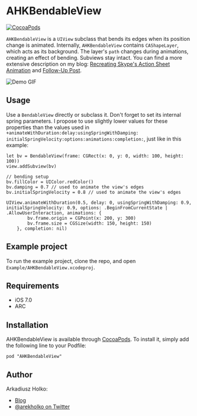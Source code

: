 # AHKBendableView

[![CocoaPods](https://img.shields.io/cocoapods/v/AHKBendableView.svg?style=flat)](https://github.com/fastred/AHKBendableView)

`AHKBendableView` is a `UIView` subclass that bends its edges when its position change is animated. Internally, `AHKBendableView` contains `CAShapeLayer`, which acts as its background. The layer's `path` changes during animations, creating an effect of bending. Subviews stay intact. You can find a more extensive description on my blog: [Recreating Skype's Action Sheet Animation](http://holko.pl/2014/06/26/recreating-skypes-action-sheet-animation/) and [Follow-Up Post](http://holko.pl/2014/06/28/action-sheet-follow-up/). 

![Demo GIF](https://raw.githubusercontent.com/fastred/AHKBendableView/master/demo.gif)

## Usage

Use a `BendableView` directly or subclass it. Don't forget to set its internal spring parameters. I propose to use slightly lower values for these properties than the values used in `+animateWithDuration:delay:usingSpringWithDamping:
initialSpringVelocity:options:animations:completion:`, just like in this example:

    let bv = BendableView(frame: CGRect(x: 0, y: 0, width: 100, height: 100))
    view.addSubview(bv)

    // bending setup
    bv.fillColor = UIColor.redColor()
    bv.damping = 0.7 // used to animate the view's edges
    bv.initialSpringVelocity = 0.8 // used to animate the view's edges

    UIView.animateWithDuration(0.5, delay: 0, usingSpringWithDamping: 0.9, initialSpringVelocity: 0.9, options: .BeginFromCurrentState | .AllowUserInteraction, animations: {
            bv.frame.origin = CGPoint(x: 200, y: 300)
            bv.frame.size = CGSize(width: 150, height: 150)
        }, completion: nil)


## Example project

To run the example project, clone the repo, and open `Example/AHKBendableView.xcodeproj`.

## Requirements

- iOS 7.0
- ARC

## Installation

AHKBendableView is available through [CocoaPods](http://cocoapods.org). To install
it, simply add the following line to your Podfile:

    pod "AHKBendableView"

## Author

Arkadiusz Holko:

* [Blog](http://holko.pl/)
* [@arekholko on Twitter](https://twitter.com/arekholko)
